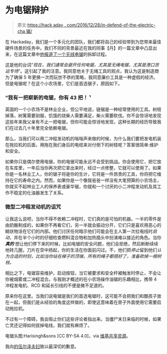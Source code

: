 # 为电锯辩护

> 原文:[https://hack aday . com/2016/12/28/in-defend-of-the-electric-cha 锯/](https://hackaday.com/2016/12/28/in-defence-of-the-electric-chainsaw/)

在 Hackaday，我们是一个多元化的团队，我们都将自己的经验带到为您带来最佳硬件场景的任务中。我们不同的背景最近在我的同事【丹】的一篇文章中凸显出来，在这篇文章中[他报道了一个无线电锯](http://hackaday.com/2016/12/17/cheap-chainsaw-teardown-reveals-buried-treasures/)的拆卸过程。

这是他的台词“*现在，我们通常会避开任何电锯，尤其是无绳电锯，尤其是港口货运专场*”。这引起了我的注意。我同意他关于无绳工具的观点，我认为这是制造商为了确保 5 年更换一次而玩世不恭的策略，我同意廉价工具是一种虚假的经济。但是电锯呢？在这个小农场里，它们是首选锯子，原因如下。

### “我有一把崭新的电锯，你有 43 把！ ¹

英国的一个小农场不是林业企业，但公平地说，链锯是一种经常使用的工具。树枝掉落，树篱需要驯服，饥饿的烧柴人需要满足，柴火需要砍伐。你不会惊讶地发现这些年来我父亲有不止一把电锯，但你可能会惊讶地发现，这种长期的经历导致我们在过去几十年里完全依赖电锯。

那么，当我们可以用二冲程发动机的嗡嗡声来做的时候，为什么我们要把发电机装在拖拉机的后面，用拖在我们身后的电缆来对付倒下的树枝呢？答案很简单:维护和安全。

如果你只是偶尔使用电锯，你的电锯可能永远不会受到挑战。你会使用它，把它放在车库里，一年后当你再次把它拿出来时，经过一点修整，它就可以使用了。如果你是一名林业工人，你的锯子将是你的生计，它将是一件昂贵的工具，你将把它维持在它的寿命之内。然而，如果你是一个像我爸爸一样没有大笔预算的小农场主，你就买不起林业工人的保养表或豪华锯，你就和一个讨厌的小二冲程发动机及其工作不稳定的化油器发生了关系。

### 微型二冲程发动机的诅咒

让我这么说吧，当你不得不依赖二冲程时，它们真的是可怕的机器。一半的零件是由奶酪制成的，如果你不再看它们，另一半就会振动分开，它们只是喜欢用恶心的糊状物涂在它们的内部。他们讨厌任何暗示他们可能会在主人第一次拉电线时*启动*，并在半个小时的仔细检查燃料混合物和加热插头中扮演难以接近的角色。当你 ***真的*** 想让他们停下来的时候，比如电锯的安全问题，他们会拒绝，然后断断续续地转几圈，刀片在空中扬起，你的生活在你面前闪过。不，他们把*停止*留到他们*认为合适的时刻，比如当你站在梯子的顶端，所有的绳子都搭好了，准备砍掉一根树枝。*

相比之下，电锯容易维护，启动按钮，当它被要求和安全杆被触发时停止，不会让你被烟雾或二冲程混合。与我刚才概述的在小农场操作油锯的乐趣相比，携带 4 冲程发电机、RCD 和延长引线的不便是微不足道的。

原来你在这里。当我们说电锯是我们的首选电锯时，这可能不会把我们和酷孩子放在一起，但我们是从经验的角度这样做的，即使这意味着在房子外面使用它需要启动拖拉机。

不过有一个障碍，我会阻止你们这些评论者指出来。当僵尸末日来临的时候，如果亡灵还记得如何拔掉电线，我们就有麻烦了。

电锯头图:Harisingh&sons [CC BY-SA 4.0]，via [维基共享资源](https://commons.wikimedia.org/wiki/File:Electric_Chainsaw.jpg)。

我向[的伍尔泽夫妇](https://en.wikipedia.org/wiki/The_Wurzels)致以最深切的歉意。